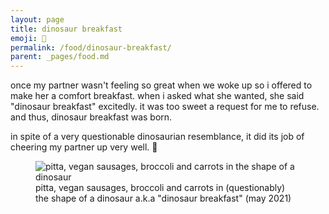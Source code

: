 ```yaml
---
layout: page
title: dinosaur breakfast
emoji: 🦕
permalink: /food/dinosaur-breakfast/
parent: _pages/food.md
---
```

once my partner wasn't feeling so great when we woke up so i offered to make her a comfort breakfast. when i asked what she wanted, she said "dinosaur breakfast" excitedly. it was too sweet a request for me to refuse. and thus, dinosaur breakfast was born.

in spite of a very questionable dinosaurian resemblance, it did its job of cheering my partner up very well. 🥰

<figure markdown="0">
    <img src="{% link /assets/images/dinosaur_breakfast.jpg %}" alt="pitta, vegan sausages, broccoli and carrots in the shape of a dinosaur">
    <figcaption>pitta, vegan sausages, broccoli and carrots in (questionably) the shape of a dinosaur a.k.a "dinosaur breakfast" (may 2021)</figcaption>
</figure>